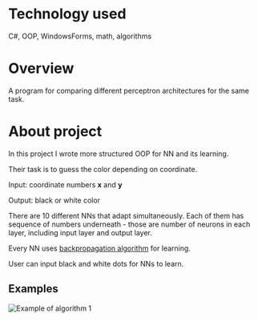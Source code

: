 # Technology used
C#, OOP, WindowsForms, math, algorithms

# Overview
A program for comparing different perceptron architectures for the same task.

# About project
In this project I wrote more structured OOP for NN and its learning.

Their task is to guess the color depending on coordinate.

Input: coordinate numbers **x** and **y**

Output: black or white color

There are 10 different NNs that adapt simultaneously. Each of them has sequence of numbers underneath - those are number of neurons in each layer, including input layer and output layer.

Every NN uses [backpropagation algorithm](https://en.wikipedia.org/wiki/Backpropagation) for learning.

User can input black and white dots for NNs to learn.

## Examples

![Example of algorithm 1](pictures/example.gif)

